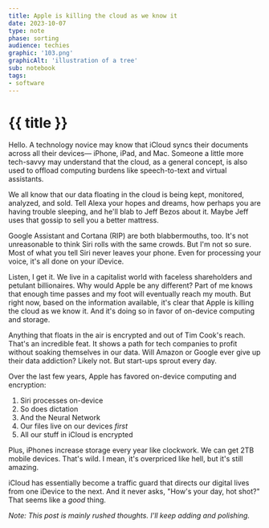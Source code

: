 ```yaml
---
title: Apple is killing the cloud as we know it
date: 2023-10-07
type: note
phase: sorting
audience: techies
graphic: '103.png'
graphicAlt: 'illustration of a tree'
sub: notebook
tags:
- software
---
```


# {{ title }}

Hello. A technology novice may know that iCloud syncs their documents across all their devices— iPhone, iPad, and Mac. Someone a little more tech-savvy may understand that the cloud, as a general concept, is also used to offload computing burdens like speech-to-text and virtual assistants. 

We all know that our data floating in the cloud is being kept, monitored, analyzed, and sold. Tell Alexa your hopes and dreams, how perhaps you are having trouble sleeping, and he'll blab to Jeff Bezos about it. Maybe Jeff uses that gossip to sell you a better mattress. 

Google Assistant and Cortana (RIP) are both blabbermouths, too. It's not unreasonable to think Siri rolls with the same crowds. But I'm not so sure. Most of what you tell Siri never leaves your phone. Even for processing your voice, it's all done on your iDevice. 

Listen, I get it. We live in a capitalist world with faceless shareholders and petulant billionaires. Why would Apple be any different? Part of me knows that enough time passes and my foot will eventually reach my mouth. But right now, based on the information available, it's clear that Apple is killing the cloud as we know it. And it's doing so in favor of on-device computing and storage. 

Anything that floats in the air is encrypted and out of Tim Cook's reach. That's an incredible feat. It shows a path for tech companies to profit without soaking themselves in our data. Will Amazon or Google ever give up their data addiction? Likely not. But start-ups sprout every day.  

Over the last few years, Apple has favored on-device computing and encryption:

1. Siri processes on-device
2. So does dictation
3. And the Neural Network
3. Our files live on our devices *first*
4. All our stuff in iCloud is encrypted

Plus, iPhones increase storage every year like clockwork. We can get 2TB mobile devices. That's wild. I mean, it's overpriced like hell, but it's still amazing. 

iCloud has essentially become a traffic guard that directs our digital lives from one iDevice to the next. And it never asks, "How's your day, hot shot?" That seems like a *good* thing. 

*Note: This post is mainly rushed thoughts. I'll keep adding and polishing.*
